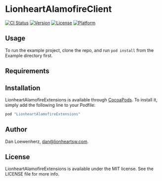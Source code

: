 # LionheartAlamofireClient

[![CI Status](http://img.shields.io/travis/lionheart/LionheartAlamofireClient.svg?style=flat)](https://travis-ci.org/lionheart/LionheartAlamofireClient)
[![Version](https://img.shields.io/cocoapods/v/LionheartAlamofireClient.svg?style=flat)](http://cocoapods.org/pods/LionheartAlamofireClient)
[![License](https://img.shields.io/cocoapods/l/LionheartAlamofireClient.svg?style=flat)](http://cocoapods.org/pods/LionheartAlamofireClient)
[![Platform](https://img.shields.io/cocoapods/p/LionheartAlamofireClient.svg?style=flat)](http://cocoapods.org/pods/LionheartAlamofireClient)

## Usage

To run the example project, clone the repo, and run `pod install` from the Example directory first.

## Requirements

## Installation

LionheartAlamofireExtensions is available through [CocoaPods](http://cocoapods.org). To install
it, simply add the following line to your Podfile:

```ruby
pod "LionheartAlamofireExtensions"
```

## Author

Dan Loewenherz, dan@lionheartsw.com.

## License

LionheartAlamofireExtensions is available under the MIT license. See the LICENSE file for more info.
